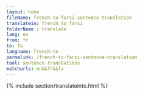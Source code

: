 ```yaml
---
layout: home
fileName: french-to-farsi-sentence-translation
translatein: french_to_farsi
folderName : translate
lang: en
from: fr
to: fa
langname: french-to
permalink: /french-to-farsi-sentence-translation
tool: sentence-translations
matchurls: en&&fr&&fa
---
```

{% include section/translateinto.html %}

